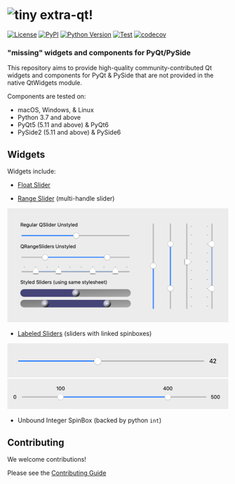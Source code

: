 # ![tiny](https://user-images.githubusercontent.com/1609449/120636353-8c3f3800-c43b-11eb-8732-a14dec578897.png)  extra-qt!


[![License](https://img.shields.io/pypi/l/qwidgets.svg?color=green)](https://github.com/napari/qwidgets/raw/master/LICENSE)
[![PyPI](https://img.shields.io/pypi/v/qwidgets.svg?color=green)](https://pypi.org/project/qwidgets)
[![Python
Version](https://img.shields.io/pypi/pyversions/qwidgets.svg?color=green)](https://python.org)
[![Test](https://github.com/napari/qwidgets/actions/workflows/test_and_deploy.yml/badge.svg)](https://github.com/napari/qwidgets/actions/workflows/test_and_deploy.yml)
[![codecov](https://codecov.io/gh/napari/qwidgets/branch/master/graph/badge.svg)](https://codecov.io/gh/napari/qwidgets)

###  "missing" widgets and components for PyQt/PySide

This repository aims to provide high-quality community-contributed Qt widgets and components for PyQt & PySide
that are not provided in the native QtWidgets module.

Components are tested on:

- macOS, Windows, & Linux
- Python 3.7 and above
- PyQt5 (5.11 and above) & PyQt6
- PySide2 (5.11 and above) & PySide6


## Widgets

Widgets include:

- [Float Slider](docs/sliders.md#float-slider)

- [Range Slider](docs/sliders.md#range-slider) (multi-handle slider)

<img src="https://raw.githubusercontent.com/napari/extra-qt/main/docs/images/demo_darwin10.png" alt="range sliders" width=680>


- [Labeled Sliders](docs/sliders.md#labeled-sliders) (sliders with linked
  spinboxes)
  
<img src="https://raw.githubusercontent.com/napari/extra-qt/main/docs/images/labeled_qslider.png" alt="range sliders" width=680>

<img src="https://raw.githubusercontent.com/napari/extra-qt/main/docs/images/labeled_range.png" alt="range sliders" width=680>
  
- Unbound Integer SpinBox (backed by python `int`)

## Contributing

We welcome contributions!

Please see the [Contributing Guide](CONTRIBUTING.md)

